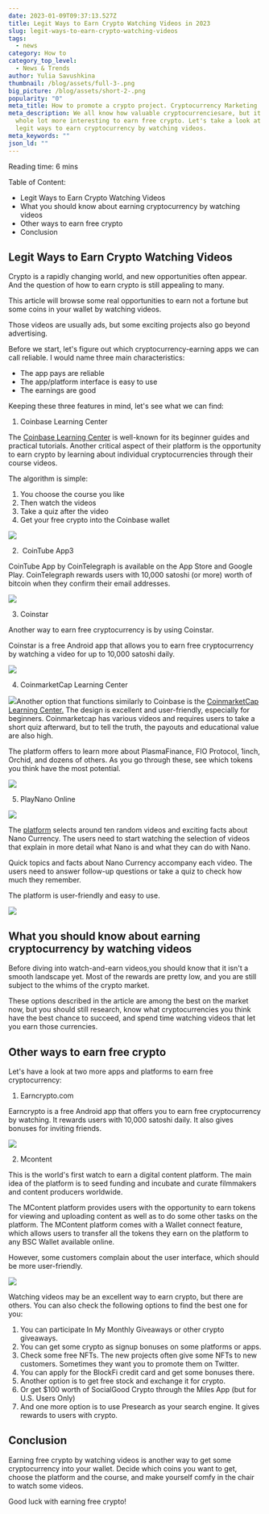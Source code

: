 ```yaml
---
date: 2023-01-09T09:37:13.527Z
title: Legit Ways to Earn Crypto Watching Videos in 2023
slug: legit-ways-to-earn-crypto-watching-videos
tags:
  - news
category: How to
category_top_level:
  - News & Trends
author: Yulia Savushkina
thumbnail: /blog/assets/full-3-.png
big_picture: /blog/assets/short-2-.png
popularity: "0"
meta_title: How to promote a crypto project. Cryptocurrency Marketing
meta_description: We all know how valuable cryptocurrenciesare, but it becomes a
  whole lot more interesting to earn free crypto. Let's take a look at the most
  legit ways to earn cryptocurrency by watching videos.
meta_keywords: ""
json_ld: ""
---
```

Reading time: 6 mins

Table of Content:

* Legit Ways to Earn Crypto Watching Videos
* What you should know about earning cryptocurrency by watching videos
* Other ways to earn free crypto
* Conclusion



## Legit Ways to Earn Crypto Watching Videos

Crypto is a rapidly changing world, and new opportunities often appear. And the question of how to earn crypto is still appealing to many.    

This article will browse some real opportunities to earn not a fortune but some coins in your wallet by watching videos. 

Those videos are usually ads, but some exciting projects also go beyond advertising.

Before we start, let's figure out which cryptocurrency-earning apps we can call reliable. I would name three main characteristics:

* The app pays are reliable
* The app/platform interface is easy to use
* The earnings are good

Keeping these three features in mind, let's see what we can find:

1. Coinbase Learning Center 

The [Coinbase Learning Center](https://www.coinbase.com/learn) is well-known for its beginner guides and practical tutorials. Another critical aspect of their platform is the opportunity to earn crypto by learning about individual cryptocurrencies through their course videos.

The algorithm is simple:

1. You choose the course you like 
2. Then watch the videos 
3. Take a quiz after the video 
4. Get your free crypto into the Coinbase wallet 

![](https://lh3.googleusercontent.com/U5bswMG0MyFtxMuYp-lOS5snpymmLyRefsGP4mI5ojDd1eabdt3bFKr5d9qCbb-jQJMPK2TKYq84njWskIqm5l3Z0NyvlzUibIsDlFEB95hCo9xl8lMIrjgOVSBWvy6j0XiIaWAQszav9p_FvV_lXG8h97zho6QDCsHZUcric80A96rFXVSZm3m0YDbnCA)

2.  CoinTube App3

CoinTube App by CoinTelegraph is available on the App Store and Google Play. CoinTelegraph rewards users with 10,000 satoshi (or more) worth of bitcoin when they confirm their email addresses.

![](https://lh3.googleusercontent.com/uAupvsUl2b-7196p9IdKxKk8lQUjqOtFrWBe20HwxId16Ipl5raDVLqIsVdN1j_M0c0BA-Nk3XndZNKmRp_JyQfRvxI8GK1kdlX9YvKUiQ28v9Hptv2QcKfgLagmqjuK_7JTkDyB-SC8Kve6avy0hrC-ZrU7M_-Y1ofVvD3vEHK6eKVEJSRYgVUt84ZB7w)

3. Coinstar 

Another way to earn free cryptocurrency is by using Coinstar.

Coinstar is a free Android app that allows you to earn free cryptocurrency by watching a video for up to 10,000 satoshi daily.

![](https://lh4.googleusercontent.com/uXG7ckqSt5HTHnG2lesm5oVXWkMh6HJwVpjGdqqY4HhwukvPDVlUJTQMfwkzSR4Y4x3tGUVzRdfprr7cdKH8JzYCQyWO6ThvvPlfMUjW10T5B_tfKdlBm1hTR2ax9HYYnk0LDHydivD1z2eRTvWqvGGm0sBvQeMbSkmRsDw8EwKFqt6fQFVaxuA96xm_sw)

4. CoinmarketCap Learning Center

![](https://lh3.googleusercontent.com/BSykDmKWzwGoFh238xP6ERrN5Pq6L_0eD9VIEAGzUz5wdi0-mVn_ujIEMGUlebQIBqY6voN4yHnsXCWNPntzl8fXSMTIe325Kt3yy_ZuW_aAXIQqDEJ-bhs3mSxt8Pfvo4rqV_cOMU-BzYdKjsZai16VMGOOci58llmSUjWpI2vtxYYITyhYA6vaj7XeWQ)Another option that functions similarly to Coinbase is the [CoinmarketCap Learning Center.](https://coinmarketcap.com/earn/) The design is excellent and user-friendly, especially for beginners. Coinmarketcap has various videos and requires users to take a short quiz afterward, but to tell the truth, the payouts and educational value are also high. 

The platform offers to learn more about PlasmaFinance, FIO Protocol, 1inch, Orchid, and dozens of others. As you go through these, see which tokens you think have the most potential. 

![](https://lh6.googleusercontent.com/MUE6bwQxN158N8oQBMqrvsu3QaC8hbaD9jSC0MFI7s-lbE6d_M1_A2oPkGRhXxy_cljm42HQF2PKDOYu263o27H7HsGH9wV0kj8oLwx1Y4ReCzynunGCdBwCBQNC0JmU6G4O61H6-oTLfGT8AkEdE4bv0Aj1CXMmRRR0jKDKgPOAp8PEiHrE6mtOFE01-Q)

5. PlayNano Online

![](https://lh6.googleusercontent.com/mX1x32_gtEleck0SLiKeBlkOCj3ZQgr0SUZfE3HHM94bDft7oB3vK5x7EXcmN97AwKqbVtWBet4eJNSkkOQwxz0jYrqBBMcb5nOe2eapFh8IuA-g63Zf3tjlp0d8qfLzVNZTI6MTFdYpHzF0i1qAoMbxSfCnaiCGOgVf7MrUyAvQGOHRhhwreojuZCb2vQ)

The [platform](https://playnano.online/watch-and-learn) selects around ten random videos and exciting facts about Nano Currency. The users need to start watching the selection of videos that explain in more detail what Nano is and what they can do with Nano.

Quick topics and facts about Nano Currency accompany each video. The users need to answer follow-up questions or take a quiz to check how much they remember. 

The platform is user-friendly and easy to use. 

![](https://lh5.googleusercontent.com/FJV5d9Kr1-53wxhzriONmeoYUFi4mnuzksoPRGVg0rC38-1dZjRhpLmAYiXVyNrVHU1HO7rWREQBVyPBkl3B1BUCeh4-7RQcBBFrjVH9l3HWTpNCg6o54KM3IAGUdP36UyFWdGJB_OgJ6oYVho-ATOaHzgNBVzfdOEKpII-bV7AxGkZ45rejKw1LSO06MA)

## What you should know about earning cryptocurrency by watching videos

Before diving into watch-and-earn videos,you should know that it isn't a smooth landscape yet. Most of the rewards are pretty low, and you are still subject to the whims of the crypto market. 

These options described in the article are among the best on the market now, but you should still research, know what cryptocurrencies you think have the best chance to succeed, and spend time watching videos that let you earn those currencies.

## Other ways to earn free crypto

Let's have a look at two more apps and platforms to earn free cryptocurrency: 

1. Earncrypto.com

Earncrypto is a free Android app that offers you to earn free cryptocurrency by watching. It rewards users with 10,000 satoshi daily. It also gives bonuses for inviting friends.

![](https://lh4.googleusercontent.com/uYRVnNFUKK2duIIe8_ULee3gdJbjbTY1MAacUcxchKY_Of02o86v_8Uwp_7v516oSy8nigmTdgoPVeV2umPUPAFwaS8GdW_RBc3JYBD6QLC-mA6OCQwwActMG_QkW8QRmssa_s2xooa4erFwq4X3_QcBT-x9rfl4uvJBXGvG6n8OeN-fxmaB_WPQswR27g)

2. Mcontent 

This is the world's first watch to earn a digital content platform. The main idea of the platform is to seed funding and incubate and curate filmmakers and content producers worldwide. 

The MContent platform provides users with the opportunity to earn tokens for viewing and uploading content as well as to do some other tasks on the platform. The MContent platform comes with a Wallet connect feature, which allows users to transfer all the tokens they earn on the platform to any BSC Wallet available online.

However, some customers complain about the user interface, which should be more user-friendly. 

![](https://lh4.googleusercontent.com/h0gUo-tlEc_modUt20gfS3TE72PaDaFnKqNYdMb7bvujHU7_nWKd0AhruT9mFw8PZjweOoG3tBFErCJD_22UIMghMGOu_MFnFe_4XpF7zudFecBrw1e4Kt5Cf0rz536-PK7FGRYPGU9nBOZNVMo9rpmuO5fAYnJv22SsmDacAnRo27jhbFs3odcaixdMCQ)

Watching videos may be an excellent way to earn crypto, but there are others. You can also check the following options to find the best one for you:

1. You can participate In My Monthly Giveaways or other crypto giveaways.
2. You can get some crypto as signup bonuses on some platforms or apps.
3. Check some free NFTs. The new projects often give some NFTs to new customers. Sometimes they want you to promote them on Twitter.
4. You can apply for the BlockFi credit card and get some bonuses there. 
5. Another option is to get free stock and exchange it for crypto.
6. Or get $100 worth of SocialGood Crypto through the Miles App (but for U.S. Users Only)
7. And one more option is to use Presearch as your search engine. It gives rewards to users with crypto. 

## Conclusion

Earning free crypto by watching videos is another way to get some cryptocurrency into your wallet. Decide which coins you want to get, choose the platform and the course, and make yourself comfy in the chair to watch some videos. 

Good luck with earning free crypto!